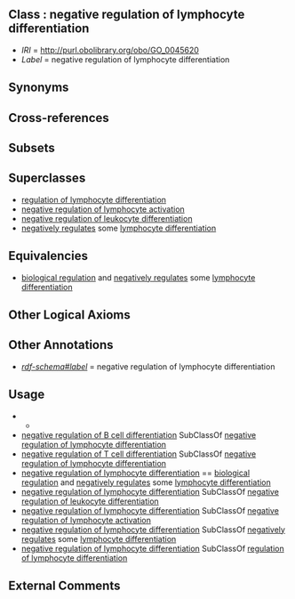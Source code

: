 
## Class : negative regulation of lymphocyte differentiation

 * *IRI* = http://purl.obolibrary.org/obo/GO_0045620
 * *Label* = negative regulation of lymphocyte differentiation

## Synonyms


## Cross-references


## Subsets


## Superclasses

 * [regulation of lymphocyte differentiation](../../GO/19/GO_0045619.md)
 * [negative regulation of lymphocyte activation](../../GO/50/GO_0051250.md)
 * [negative regulation of leukocyte differentiation](../../GO/06/GO_1902106.md)
 * [negatively regulates](../../RO/12/RO_0002212.md) some [lymphocyte differentiation](../../GO/98/GO_0030098.md)

## Equivalencies

 * [biological regulation](../../GO/07/GO_0065007.md) and [negatively regulates](../../RO/12/RO_0002212.md) some [lymphocyte differentiation](../../GO/98/GO_0030098.md)

## Other Logical Axioms


## Other Annotations

 * *[rdf-schema#label](../../el/rdf-schema#label.md)* = negative regulation of lymphocyte differentiation

## Usage

 * -
 * [negative regulation of B cell differentiation](../../GO/78/GO_0045578.md) SubClassOf [negative regulation of lymphocyte differentiation](../../GO/20/GO_0045620.md)
 * [negative regulation of T cell differentiation](../../GO/81/GO_0045581.md) SubClassOf [negative regulation of lymphocyte differentiation](../../GO/20/GO_0045620.md)
 * [negative regulation of lymphocyte differentiation](../../GO/20/GO_0045620.md) == [biological regulation](../../GO/07/GO_0065007.md) and [negatively regulates](../../RO/12/RO_0002212.md) some [lymphocyte differentiation](../../GO/98/GO_0030098.md)
 * [negative regulation of lymphocyte differentiation](../../GO/20/GO_0045620.md) SubClassOf [negative regulation of leukocyte differentiation](../../GO/06/GO_1902106.md)
 * [negative regulation of lymphocyte differentiation](../../GO/20/GO_0045620.md) SubClassOf [negative regulation of lymphocyte activation](../../GO/50/GO_0051250.md)
 * [negative regulation of lymphocyte differentiation](../../GO/20/GO_0045620.md) SubClassOf [negatively regulates](../../RO/12/RO_0002212.md) some [lymphocyte differentiation](../../GO/98/GO_0030098.md)
 * [negative regulation of lymphocyte differentiation](../../GO/20/GO_0045620.md) SubClassOf [regulation of lymphocyte differentiation](../../GO/19/GO_0045619.md)

## External Comments

